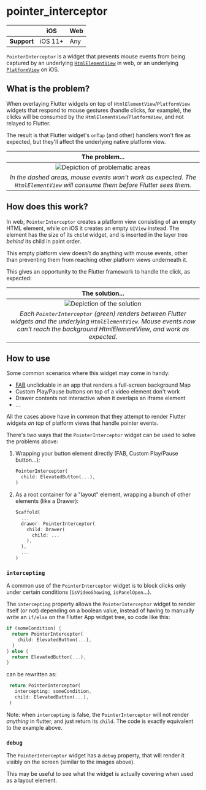 # pointer_interceptor

|             | iOS     | Web |
|-------------|---------|-----|
| **Support** | iOS 11+ | Any |

`PointerInterceptor` is a widget that prevents mouse events from being captured by an underlying [`HtmlElementView`](https://api.flutter.dev/flutter/widgets/HtmlElementView-class.html) in web, or an underlying [`PlatformView`](https://api.flutter.dev/flutter/widgets/PlatformViewLink-class.html) on iOS.

## What is the problem?

When overlaying Flutter widgets on top of `HtmlElementView`/`PlatformView` widgets that respond to mouse gestures (handle clicks, for example), the clicks will be consumed by the `HtmlElementView`/`PlatformView`, and not relayed to Flutter.

The result is that Flutter widget's `onTap` (and other) handlers won't fire as expected, but they'll affect the underlying native platform view.

|The problem...|
|:-:|
|![Depiction of problematic areas](https://raw.githubusercontent.com/flutter/packages/main/packages/pointer_interceptor/doc/img/affected-areas.png)|
|_In the dashed areas, mouse events won't work as expected. The `HtmlElementView` will consume them before Flutter sees them._|

## How does this work?

In web, `PointerInterceptor` creates a platform view consisting of an empty HTML element, while on iOS it creates an empty `UIView` instead. The element has the size of its `child` widget, and is inserted in the layer tree _behind_ its child in paint order.

This empty platform view doesn't do anything with mouse events, other than preventing them from reaching other platform views underneath it.

This gives an opportunity to the Flutter framework to handle the click, as expected:

|The solution...|
|:-:|
|![Depiction of the solution](https://raw.githubusercontent.com/flutter/packages/main/packages/pointer_interceptor/doc/img/fixed-areas.png)|
|_Each `PointerInterceptor` (green) renders between Flutter widgets and the underlying `HtmlElementView`. Mouse events now can't reach the background HtmlElementView, and work as expected._|

## How to use

Some common scenarios where this widget may come in handy:

* [FAB](https://api.flutter.dev/flutter/material/FloatingActionButton-class.html) unclickable in an app that renders a full-screen background Map
* Custom Play/Pause buttons on top of a video element don't work
* Drawer contents not interactive when it overlaps an iframe element
* ...

All the cases above have in common that they attempt to render Flutter widgets *on top* of platform views that handle pointer events.

There's two ways that the `PointerInterceptor` widget can be used to solve the problems above:

1. Wrapping your button element directly (FAB, Custom Play/Pause button...):

    ```dart
    PointerInterceptor(
      child: ElevatedButton(...),
    )
    ```

2. As a root container for a "layout" element, wrapping a bunch of other elements (like a Drawer):

    ```dart
    Scaffold(
      ...
      drawer: PointerInterceptor(
        child: Drawer(
          child: ...
        ),
      ),
      ...
    )
    ```

### `intercepting`

A common use of the `PointerInterceptor` widget is to block clicks only under
certain conditions (`isVideoShowing`, `isPanelOpen`...).

The `intercepting` property allows the `PointerInterceptor` widget to render
itself (or not) depending on a boolean value, instead of having to manually
write an `if/else` on the Flutter App widget tree, so code like this:

  ```dart
  if (someCondition) {
    return PointerInterceptor(
      child: ElevatedButton(...),
    )
  } else {
    return ElevatedButton(...),
  }
  ```

can be rewritten as:

   ```dart
    return PointerInterceptor(
      intercepting: someCondition,
      child: ElevatedButton(...),
    )
   ```

Note: when `intercepting` is false, the `PointerInterceptor` will not render
_anything_ in flutter, and just return its `child`. The code is exactly
equivalent to the example above.

### `debug`

The `PointerInterceptor` widget has a `debug` property, that will render it visibly on the screen (similar to the images above).

This may be useful to see what the widget is actually covering when used as a layout element.
